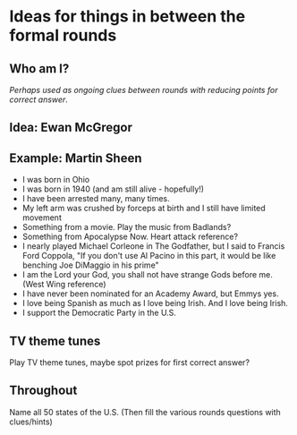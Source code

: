 Ideas for things in between the formal rounds
=============================================


Who am I?
---------
_Perhaps used as ongoing clues between rounds with reducing points for correct answer_.

Idea: Ewan McGregor
----------------------

Example: Martin Sheen
---------------------
* I was born in Ohio
* I was born in 1940 (and am still alive - hopefully!)
* I have been arrested many, many times.
* My left arm was crushed by forceps at birth and I still have limited movement
* Something from a movie. Play the music from Badlands?
* Something from Apocalypse Now. Heart attack reference?
* I nearly played Michael Corleone in The Godfather, but I said to Francis Ford Coppola, "If you don't use Al Pacino in this part, it would be like benching Joe DiMaggio in his prime"
* I am the Lord your God, you shall not have strange Gods before me. (West Wing reference)
* I have never been nominated for an Academy Award, but Emmys yes.
* I love being Spanish as much as I love being Irish. And I love being Irish.
* I support the Democratic Party in the U.S.

TV theme tunes
--------------
Play TV theme tunes, maybe spot prizes for first correct answer?

Throughout
----------
Name all 50 states of the U.S. (Then fill the various rounds questions with clues/hints)